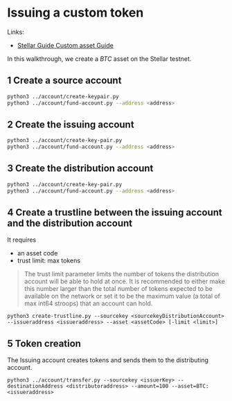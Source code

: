 # Issuing a custom token

Links:

- [Stellar Guide Custom asset Guide](https://www.stellar.org/developers/guides/walkthroughs/custom-assets.html)

In this walkthrough, we create a *BTC* asset on the Stellar testnet.

## 1 Create a source account

```sh
python3 ../account/create-keypair.py
python3 ../account/fund-account.py --address <address>
```

## 2 Create the issuing account

```sh
python3 ../account/create-key-pair.py
python3 ../account/fund-account.py --address <address>
```

## 3 Create the distribution account

```sh
python3 ../account/create-key-pair.py
python3 ../account/fund-account.py --address <address>
```

## 4 Create a trustline between the issuing account and the distribution account

It requires

- an asset code
- trust limit: max tokens

> The trust limit parameter limits the number of tokens the distribution account will be able to hold at once. It is recommended to either make this number larger than the total number of tokens expected to be available on the network or set it to be the maximum value (a total of max int64 stroops) that an account can hold.

`python3 create-trustline.py --sourcekey <sourcekeyDistributionAccount> --issueraddress <issueraddress> --asset <assetCode> [-limit <limit>]`

## 5 Token creation

The Issuing account creates tokens and sends them to the distributing account.

`python3 ../account/transfer.py --sourcekey <issuerKey> --destinationAddress <distributoraddress> --amount=100 --asset=BTC:<issueraddress>`